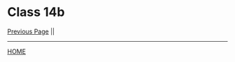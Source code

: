 # Class 14b

[Previous Page](https://tomgtaylor.github.io/reading-notes2/class-14a)    ||     <br>

---
[HOME](https://tomgtaylor.github.io/reading-notes2) <br>

